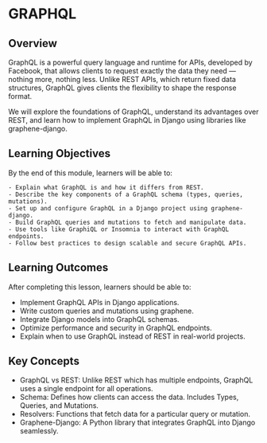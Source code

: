 # GRAPHQL
## Overview
GraphQL is a powerful query language and runtime for APIs, developed by Facebook, that allows clients to request exactly the data they need — nothing more, nothing less. Unlike REST APIs, which return fixed data structures, GraphQL gives clients the flexibility to shape the response format.

We will explore the foundations of GraphQL, understand its advantages over REST, and learn how to implement GraphQL in Django using libraries like graphene-django.

## Learning Objectives
By the end of this module, learners will be able to:

    - Explain what GraphQL is and how it differs from REST.
    - Describe the key components of a GraphQL schema (types, queries, mutations).
    - Set up and configure GraphQL in a Django project using graphene-django.
    - Build GraphQL queries and mutations to fetch and manipulate data.
    - Use tools like GraphiQL or Insomnia to interact with GraphQL endpoints.
    - Follow best practices to design scalable and secure GraphQL APIs.

## Learning Outcomes
After completing this lesson, learners should be able to:

- Implement GraphQL APIs in Django applications.
- Write custom queries and mutations using graphene.
- Integrate Django models into GraphQL schemas.
- Optimize performance and security in GraphQL endpoints.
- Explain when to use GraphQL instead of REST in real-world projects.
## Key Concepts
- GraphQL vs REST: Unlike REST which has multiple endpoints, GraphQL uses a single endpoint for all operations.
- Schema: Defines how clients can access the data. Includes Types, Queries, and Mutations.
- Resolvers: Functions that fetch data for a particular query or mutation.
- Graphene-Django: A Python library that integrates GraphQL into Django seamlessly.